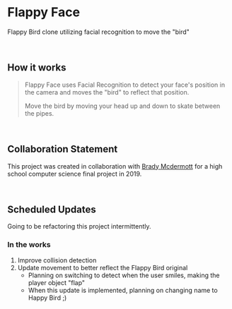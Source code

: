 # Flappy Face
Flappy Bird clone utilizing facial recognition to move the "bird"

</br>

## How it works
> Flappy Face uses Facial Recognition to detect your face's position in the camera and moves the "bird" to reflect that position. 
> 
> Move the bird by moving your head up and down to skate between the pipes.

</br>

## Collaboration Statement
This project was created in collaboration with [Brady Mcdermott](github.com/brady-mcdermott) for a high school computer science final project in 2019.

</br>

## Scheduled Updates
Going to be refactoring this project intermittently. </br>
### In the works
1. Improve collision detection
2. Update movement to better reflect the Flappy Bird original
    * Planning on switching to detect when the user smiles, making the player object "flap"
    * When this update is implemented, planning on changing name to Happy Bird ;)

